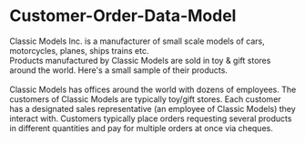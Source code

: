 # Customer-Order-Data-Model
Classic Models Inc. is a manufacturer of small scale models of cars, motorcycles, planes, 
ships trains etc.<br/> Products manufactured by Classic Models are sold in toy & gift stores around 
the world. Here's a small sample of their products.
<br/>
<br/>
Classic Models has offices around the world with dozens of employees. The customers of Classic Models 
are typically toy/gift stores. Each customer has a designated sales representative 
(an employee of Classic Models) they interact with. Customers typically place orders requesting several 
products in different quantities and pay for multiple orders at once via cheques.
